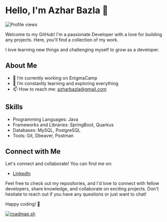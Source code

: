 # Hello, I'm Azhar Bazla 👋

![Profile views](https://komarev.com/ghpvc/?username=your-username&color=green)

Welcome to my GitHub! I'm a passionate Developer with a love for building any projects. Here, you'll find a collection of my work.

I love learning new things and challenging myself to grow as a developer.

## About Me

- 🔭 I’m currently working on EnigmaCamp
- 🌱 I’m constantly learning and exploring everything
- 📫 How to reach me: azharbazla@gmail.com

## Skills

- Programming Languages: Java
- Frameworks and Libraries: SpringBoot, Quarkus
- Databases: MySQL, PostgreSQL
- Tools: Git, Dbeaver, Postman

## Connect with Me

Let's connect and collaborate! You can find me on:

- [LinkedIn](https://linkedin.com/in/azharbazla/)

Feel free to check out my repositories, and I'd love to connect with fellow developers, share knowledge, and collaborate on exciting projects. Don't hesitate to reach out if you have any questions or just want to chat!

Happy coding! 🚀


[![roadmap.sh](https://api.roadmap.sh/v1-badge/tall/64c9c5a9c3203c879323c9ea?variant=dark&roadmaps=backend%2Csoftware-architect)](https://roadmap.sh)

